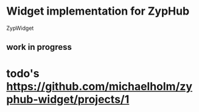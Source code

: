 # Widget implementation for ZypHub

ZypWidget

## work in progress
# todo's https://github.com/michaelholm/zyphub-widget/projects/1

